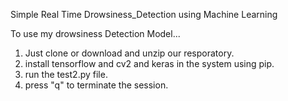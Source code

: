 Simple Real Time Drowsiness_Detection using Machine Learning

To use my drowsiness Detection Model...

1. Just clone or download and unzip our resporatory.
2. install tensorflow and cv2 and keras in the system using pip.
3. run the test2.py file.
4. press "q" to terminate the session.
